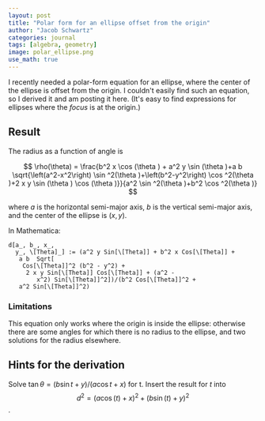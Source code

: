 ```yaml
---
layout: post
title: "Polar form for an ellipse offset from the origin"
author: "Jacob Schwartz"
categories: journal
tags: [algebra, geometry]
image: polar_ellipse.png
use_math: true
---
```


I recently needed a polar-form equation for an ellipse, where the center of the ellipse is offset from the origin. I couldn't easily find such an equation, so I derived it and am posting it here. (It's easy to find expressions for ellipses where the *focus* is at the origin.)

## Result

The radius as a function of angle is

$$
\rho(\theta) = \frac{b^2 x \cos (\theta ) + a^2 y \sin (\theta )+a b \sqrt{\left(a^2-x^2\right) \sin ^2(\theta )+\left(b^2-y^2\right) \cos ^2(\theta )+2 x y \sin (\theta ) \cos (\theta )}}{a^2 \sin ^2(\theta )+b^2 \cos ^2(\theta )}
$$

where $a$ is the horizontal semi-major axis, $b$ is the vertical semi-major axis, and the center of the ellipse is $(x, y)$.

In Mathematica:
```
d[a_, b_, x_, 
  y_, \[Theta]_] := (a^2 y Sin[\[Theta]] + b^2 x Cos[\[Theta]] + 
   a b  Sqrt[
    Cos[\[Theta]]^2 (b^2 - y^2) + 
     2 x y Sin[\[Theta]] Cos[\[Theta]] + (a^2 - 
        x^2) Sin[\[Theta]]^2])/(b^2 Cos[\[Theta]]^2 + 
   a^2 Sin[\[Theta]]^2)
```
### Limitations

This equation only works where the origin is inside the ellipse: otherwise there are some angles for which there is no radius to the ellipse, and two solutions for the radius elsewhere.

## Hints for the derivation

Solve $\tan \theta = (b \sin t + y) / (a \cos t + x)$ for t. Insert the result for $t$ into
$$d^2 = (a \cos(t) + x)^2 + (b \sin(t) + y)^2$$.

